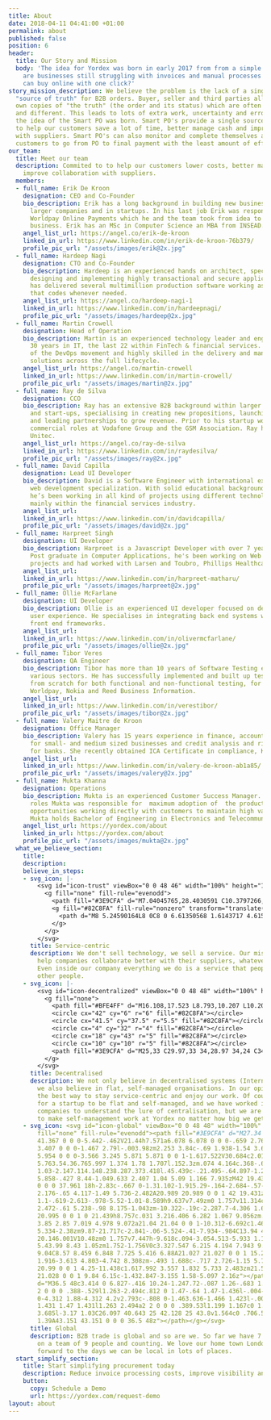 ```yaml
---
title: About
date: 2018-04-11 04:41:00 +01:00
permalink: about
published: false
position: 6
header:
  title: Our Story and Mission
  body: 'The idea for Yordex was born in early 2017 from from a simple question: why
    are businesses still struggling with invoices and manual processes while consumers
    can buy online with one click?'
story_mission_description: We believe the problem is the lack of a single, trusted
  "source of truth" for B2B orders. Buyer, seller and third parties all have their
  own copies of "the truth" (the order and its status) which are often incomplete
  and different. This leads to lots of extra work, uncertainty and errors. From this
  the idea of the Smart PO was born. Smart PO's provide a single source of the truth
  to help our customers save a lot of time, better manage cash and improve collaboration
  with suppliers. Smart PO's can also monitor and complete themselves allowing our
  customers to go from PO to final payment with the least amount of effort.
our_team:
  title: Meet our team
  description: Commited to to help our customers lower costs, better manage cash and
    improve collaboration with suppliers.
  members:
  - full_name: Erik De Kroon
    designation: CEO and Co-Founder
    bio_description: Erik has a long background in building new businesses, both within
      larger companies and in startups. In his last job Erik was responsible for launching
      Worldpay Online Payments which he and the team took from idea to fast-growing
      business. Erik has an MSc in Computer Science an MBA from INSEAD.
    angel_list_url: https://angel.co/erik-de-kroon
    linked_in_url: https://www.linkedin.com/in/erik-de-kroon-76b379/
    profile_pic_url: "/assets/images/erik@2x.jpg"
  - full_name: Hardeep Nagi
    designation: CTO and Co-Founder
    bio_description: Hardeep is an experienced hands on architect, specialising in
      designing and implementing highly transactional and secure applications. Hardeep
      has delivered several multimillion production software working as an architect
      that codes whenever needed.
    angel_list_url: https://angel.co/hardeep-nagi-1
    linked_in_url: https://www.linkedin.com/in/hardeepnagi/
    profile_pic_url: "/assets/images/hardeep@2x.jpg"
  - full_name: Martin Crowell
    designation: Head of Operation
    bio_description: Martin is an experienced technology leader and engineer with
      30 years in IT, the last 22 within FinTech & financial services. He's a champion
      of the DevOps movement and highly skilled in the delivery and management of
      solutions across the full lifecycle.
    angel_list_url: https://angel.co/martin-crowell
    linked_in_url: https://www.linkedin.com/in/martin-crowell/
    profile_pic_url: "/assets/images/martin@2x.jpg"
  - full_name: Ray de Silva
    designation: CCO
    bio_description: Ray has an extensive B2B background within larger corporates
      and start-ups, specialising in creating new propositions, launching new products
      and leading partnerships to grow revenue. Prior to his startup work, Ray held
      commercial roles at Vodafone Group and the GSM Association. Ray has an NDA from
      Unitec.
    angel_list_url: https://angel.co/ray-de-silva
    linked_in_url: https://www.linkedin.com/in/raydesilva/
    profile_pic_url: "/assets/images/ray@2x.jpg"
  - full_name: David Capilla
    designation: Lead UI Developer
    bio_description: David is a Software Engineer with international experience and
      web development specialization. With solid educational background in engineering,
      he’s been working in all kind of projects using different technologies and frameworks,
      mainly within the financial services industry.
    angel_list_url: 
    linked_in_url: https://www.linkedin.com/in/davidcapilla/
    profile_pic_url: "/assets/images/david@2x.jpg"
  - full_name: Harpreet Singh
    designation: UI Developer
    bio_description: Harpreet is a Javascript Developer with over 7 years experience.
      Post graduate in Computer Applications, he's been working on Web and Mobile
      projects and had worked with Larsen and Toubro, Phillips Healthcare, HCL.
    angel_list_url: 
    linked_in_url: https://www.linkedin.com/in/harpreet-matharu/
    profile_pic_url: "/assets/images/harpreet@2x.jpg"
  - full_name: Ollie McFarlane
    designation: UI Developer
    bio_description: Ollie is an experienced UI developer focused on delivering great
      user experience. He specialises in integrating back end systems with the latest
      front end frameworks.
    angel_list_url: 
    linked_in_url: https://www.linkedin.com/in/olivermcfarlane/
    profile_pic_url: "/assets/images/ollie@2x.jpg"
  - full_name: Tibor Veres
    designation: QA Engineer
    bio_description: Tibor has more than 10 years of Software Testing experience in
      various sectors. He has successfully implemented and built up test frameworks
      from scratch for both functional and non-functional testing, for companies like
      Worldpay, Nokia and Reed Business Information.
    angel_list_url: 
    linked_in_url: https://www.linkedin.com/in/verestibor/
    profile_pic_url: "/assets/images/tibor@2x.jpg"
  - full_name: Valery Maitre de Kroon
    designation: Office Manager
    bio_description: Valery has 15 years experience in finance, accounting and HR
      for small- and medium sized businesses and credit analysis and risk management
      for banks. She recently obtained ICA Certificate in compliance, KYC and CDD
    angel_list_url: 
    linked_in_url: https://www.linkedin.com/in/valery-de-kroon-ab1a85/
    profile_pic_url: "/assets/images/valery@2x.jpg"
  - full_name: Mukta Khanna
    designation: Operations
    bio_description: Mukta is an experienced Customer Success Manager. In her previous
      roles Mukta was responsible for  maximum adoption of  the product and identify
      opportunities working directly with customers to maintain high value relationship.
      Mukta holds Bachelor of Engineering in Electronics and Telecommunications.
    angel_list_url: https://yordex.com/about
    linked_in_url: https://yordex.com/about
    profile_pic_url: "/assets/images/mukta@2x.jpg"
  what_we_believe_section:
    title: 
    description: 
    believe_in_steps:
    - svg_icon: |-
        <svg id="icon-trust" viewBox="0 0 48 46" width="100%" height="100%">
          <g fill="none" fill-rule="evenodd">
            <path fill="#3E9CFA" d="M7.04045765,28.4030591 C10.3797266,25.0507459 15.3482442,24.0315904 19.6990123,25.8065027 L20.6792261,26.2063846 L30.6375251,26.2063846 C32.4307232,26.2063846 33.8843975,27.6886718 33.8843975,29.5171658 C33.8843975,31.3456597 32.4307232,32.827947 30.6375251,32.827947 L24.4159985,32.827947 C23.7292101,32.827947 23.1724581,33.3956576 23.1724581,34.0959642 C23.1724581,34.7962708 23.7292101,35.3639814 24.4159985,35.3639814 L30.7193324,35.3639814 C33.8402053,35.3639814 36.3701728,32.7842162 36.3701728,29.6019145 L42.2457804,23.11576 C43.4526716,21.7834582 45.4620974,21.6233959 46.8572456,22.7484303 C46.8937136,22.7778378 46.9295084,22.808103 46.9646012,22.8392016 C48.2191259,23.9509417 48.3522726,25.8891961 47.2619926,27.1684138 L35.3875914,41.1005649 C33.9872284,42.7436009 31.9572206,43.6870868 29.822421,43.6870868 L12.8516567,43.6870868 L10.9738115,45.5685252 C10.4011353,46.1422971 9.47920603,46.144041 8.90441438,45.5724395 L0.440708787,37.1557084 C-0.139715014,36.578506 -0.147869006,35.6344243 0.422496336,35.0470429 C0.42542216,35.0440298 2.63140926,32.8293685 7.04045765,28.4030591 Z"></path>
            <g fill="#82C8FA" fill-rule="nonzero" transform="translate(16)">
              <path d="M8 5.24590164L8 0C8 0 6.61350568 1.6143717 4.61542251 2.37288134 2.54551519 3.03679108.0000895623293 3.3676021.0000895623293 3.3676021L.0000895623293 7.79661016C.0000895623293 7.79661016-.0535078376 13.0232558 2.46160047 16.2711864 5.2672537 19.5348837 8 20 8 20L8 12.1311475 5.46803035 13.5495862 5.95159352 10.5452849 3.90318703 8.41762692 6.73401516 7.97930525 8 5.24590164zM8 12.1311475L8 20C8 20 10.7327463 19.5348837 13.5383995 16.2711864 16.0535078 13.0232558 15.9999104 7.79661016 15.9999104 7.79661016L15.9999104 3.3676021C15.9999104 3.3676021 13.4544848 3.03679108 11.3845775 2.37288134 9.38649432 1.6143717 8 0 8 0L8 5.24590164 9.26598484 7.97930525 12.096813 8.41762692 10.0484065 10.5452849 10.5319697 13.5495862 8 12.1311475z"></path>
            </g>
          </g>
        </svg>
      title: Service-centric
      description: We don't sell technology, we sell a service. Our mission is to
        help companies collaborate better with their suppliers, whatever it takes.
        Even inside our company everything we do is a service that people offer to
        other people.
    - svg_icon: |-
        <svg id="icon-decentralized" viewBox="0 0 48 48" width="100%" height="100%">
          <g fill="none">
            <path fill="#BFE4FF" d="M16.108,17.523 L8.793,10.207 L10.207,8.793 L17.432,16.017 C16.947,16.477 16.502,16.981 16.108,17.523 Z M31.478,15.108 L41.293,5.293 L42.707,6.707 L32.983,16.432 C32.523,15.947 32.019,15.502 31.477,15.108 L31.478,15.108 Z M33.943,30.408 L42.111,36.708 L40.891,38.292 L32.633,31.922 C33.113,31.458 33.553,30.952 33.943,30.407 L33.943,30.408 Z M21.73,34.505 L18.955,43.3 L17.047,42.7 L19.877,33.737 C20.467,34.047 21.087,34.305 21.732,34.507 L21.73,34.505 Z M15.034,28.662 L4.37,32.928 L3.63,31.072 L14.355,26.782 C14.525,27.434 14.753,28.062 15.035,28.662 L15.034,28.662 Z"></path>
            <circle cx="42" cy="6" r="6" fill="#82C8FA"></circle>
            <circle cx="41.5" cy="37.5" r="5.5" fill="#82C8FA"></circle>
            <circle cx="4" cy="32" r="4" fill="#82C8FA"></circle>
            <circle cx="18" cy="43" r="5" fill="#82C8FA"></circle>
            <circle cx="10" cy="10" r="5" fill="#82C8FA"></circle>
            <path fill="#3E9CFA" d="M25,33 C29.97,33 34,28.97 34,24 C34,19.03 29.97,15 25,15 C20.03,15 16,19.03 16,24 C16,28.97 20.03,33 25,33 Z"></path>
          </g>
        </svg>
      title: Decentralised
      description: We not only believe in decentralised systems (Internet, Blockchain),
        we also believe in flat, self-managed organisations. In our opinion they provide
        the best way to stay service-centric and enjoy our work. Of course it is easy
        for a startup to be flat and self-managed, and we have worked in enough big
        companies to understand the lure of centralisation, but we are determined
        to make self-management work at Yordex no matter how big we get.
    - svg_icon: <svg id="icon-global" viewBox="0 0 48 48" width="100%" height="100%"><g
        fill="none" fill-rule="evenodd"><path fill="#3E9CFA" d="M27.34 29.39a41.367
        41.367 0 0 0-5.442-.462V21.44h7.571a6.078 6.078 0 0 0-.659 2.761v1.42a3.407
        3.407 0 0 0-1.467 2.79l-.003.98zm2.253 3.84c-.69 1.938-1.54 3.631-2.512 5.003a5.954
        5.954 0 0 0-3.566 3.245 5.871 5.871 0 0 1-1.617.522V30.684c2.014.042 3.949.23
        5.763.54.36.765.997 1.374 1.78 1.707l.152.3zm.074 4.164c.368-.673.712-1.39
        1.03-2.147.114.148.238.287.373.418l.45.439c-.21.495-.64.897-1.202 1.08l-.651.21zm1.837-18.272c-.248.17-.483.358-.703.561h-8.903v-7.447c3.003-.06
        5.858-.427 8.44-1.049.633 2.407 1.04 5.09 1.166 7.935zM42 19.43A6.374 6.374
        0 0 0 37.961 18h-2.83c-.667 0-1.31.102-1.915.29-.164-2.684-.57-5.233-1.181-7.56
        2.176-.65 4.117-1.49 5.736-2.482A20.989 20.989 0 0 1 42 19.431zm-21.854 9.497c-3.077.063-5.996.449-8.627
        1.1-.619-2.613-.978-5.52-1.01-8.589h9.637v7.49zm0 1.757v11.314c-3.483-.579-6.484-4.556-8.175-10.271
        2.472-.61 5.238-.98 8.175-1.043zm-10.322-.19c-2.287.7-4.306 1.612-5.958 2.69A20.995
        20.995 0 0 1 0 21.439h8.757c.031 3.216.406 6.282 1.067 9.056zm.452 1.701c1.134
        3.85 2.85 7.019 4.978 9.072a21.04 21.04 0 0 1-10.312-6.692c1.464-.934 3.271-1.744
        5.334-2.38zm9.87-21.717c-2.841-.06-5.524-.41-7.934-.984C13.94 4.198 16.823.553
        20.146.001V10.48zm0 1.757v7.447h-9.618c.094-3.054.513-5.933 1.188-8.498 2.58.622
        5.43.99 8.43 1.05zm1.752-1.756V0c3.327.547 6.215 4.194 7.943 9.497-2.413.574-5.098.924-7.943.983zM10.512
        9.04C8.57 8.459 6.848 7.725 5.416 6.88A21.027 21.027 0 0 1 15.254.731c-1.986
        1.916-3.613 4.803-4.742 8.308zm-.493 1.688c-.717 2.726-1.15 5.759-1.245 8.955H.036a20.99
        20.99 0 0 1 4.25-11.438c1.617.992 3.557 1.832 5.733 2.483zm21.523-1.686c-1.13-3.505-2.757-6.394-4.743-8.31a21.028
        21.028 0 0 1 9.84 6.15c-1.432.847-3.155 1.58-5.097 2.16z"></path><path fill="#82C8FA"
        d="M36.5 48c3.414 0 6.827-.416 10.24-1.247.72-.087 1.26-.683 1.26-1.389V43.8c0-1.672-1.099-3.157-2.727-3.685l-3.17-1.03c-1.63-.528-2.728-2.013-2.728-3.685l1.2-1.168a2
        2 0 0 0 .388-.529l1.263-2.494c.812 0 1.47-.64 1.47-1.436l-.004-1.357c-.003-.787-.658-1.423-1.466-1.423V24.2c0-2.32-1.93-4.2-4.312-4.2h-2.828c-2.381
        0-4.312 1.88-4.312 4.2v2.793c-.808 0-1.463.636-1.466 1.423l-.004 1.362c0 .79.658
        1.431 1.47 1.431l1.263 2.494a2 2 0 0 0 .389.53l1.199 1.167c0 1.672-1.099 3.157-2.727
        3.685l-3.17 1.03C26.097 40.643 25 42.128 25 43.8v1.564c0 .706.54 1.302 1.26
        1.39A43.151 43.151 0 0 0 36.5 48z"></path></g></svg>
      title: Global
      description: B2B trade is global and so are we. So far we have 7 nationalities
        on a team of 9 people and counting. We love our home town London, but we look
        forward to the days we can be local in lots of places.
  start_simplify_section:
    title: Start simplifying procurement today
    description: Reduce invoice processing costs, improve visibility and working capital.
    button:
      copy: Schedule a Demo
      url: https://yordex.com/request-demo
layout: about
---
```


